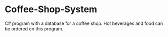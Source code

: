 # Coffee-Shop-System
C# program with a database for a coffee shop. Hot beverages and food can be ordered on this program.
